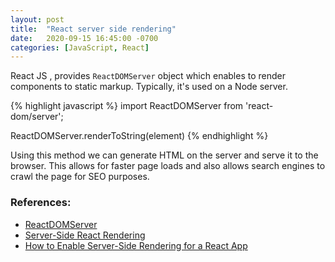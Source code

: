 ```yaml
---
layout: post
title:  "React server side rendering"
date:   2020-09-15 16:45:00 -0700
categories: [JavaScript, React]
---
```


React JS , provides `ReactDOMServer` object which
enables to render components to static markup. Typically,
it's used on a Node server.

{% highlight javascript %}
import ReactDOMServer from 'react-dom/server';

ReactDOMServer.renderToString(element)
{% endhighlight %}

Using this method we can generate HTML on the server
and serve it to the browser. This allows for faster
page loads and also allows search engines to crawl
the page for SEO purposes.

### References:
- [ReactDOMServer](https://reactjs.org/docs/react-dom-server.html)
- [Server-Side React Rendering](https://css-tricks.com/server-side-react-rendering/)
- [How to Enable Server-Side Rendering for a React App](https://www.digitalocean.com/community/tutorials/react-server-side-rendering)